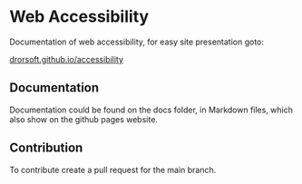 # Web Accessibility 
Documentation of web accessibility, for easy site presentation goto:

[drorsoft.github.io/accessibility](https://drorsoft.github.io/accessibility/)

## Documentation

Documentation could be found on the docs folder, in Markdown files, which also show on the github pages website.

## Contribution

To contribute create a pull request for the main branch. 




